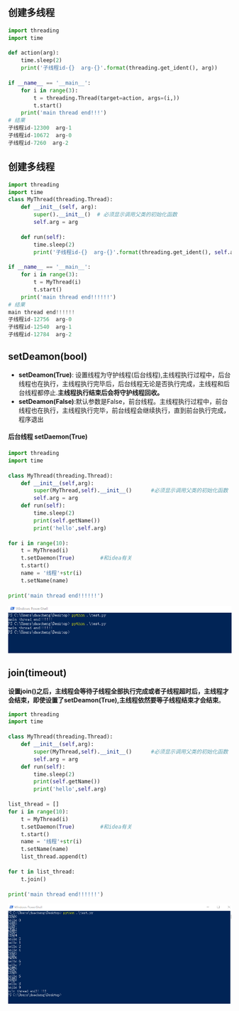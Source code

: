 ## 创建多线程

```python
import threading  
import time  

def action(arg):  
    time.sleep(2)  
    print('子线程id-{}  arg-{}'.format(threading.get_ident(), arg))  

if __name__ == '__main__':  
    for i in range(3):  
        t = threading.Thread(target=action, args=(i,))  
        t.start()  
    print('main thread end!!!')  
# 结果  
子线程id-12300  arg-1  
子线程id-10672  arg-0  
子线程id-7260  arg-2
```
## 创建多线程

```python
import threading  
import time  
class MyThread(threading.Thread):  
    def __init__(self, arg):  
        super().__init__()  # 必须显示调用父类的初始化函数  
        self.arg = arg  

    def run(self):  
        time.sleep(2)  
        print('子线程id-{}  arg-{}'.format(threading.get_ident(), self.arg))  

if __name__ == '__main__':  
    for i in range(3):  
        t = MyThread(i)  
        t.start()  
    print('main thread end!!!!!!')  
# 结果  
main thread end!!!!!!  
子线程id-12756  arg-0  
子线程id-12540  arg-1  
子线程id-12784  arg-2  
```
## setDeamon(bool)
- **setDeamon(True)**: 设置线程为守护线程(后台线程),主线程执行过程中，后台线程也在执行，主线程执行完毕后，后台线程无论是否执行完成，主线程和后台线程都停止.**主线程执行结束后会将守护线程回收。**
- **setDeamon(False)**:默认参数是False，前台线程。主线程执行过程中，前台线程也在执行，主线程执行完毕，前台线程会继续执行，直到前台执行完成，程序退出

#### 后台线程 setDaemon(True)
```python
import threading
import time

class MyThread(threading.Thread):
    def __init__(self,arg):
        super(MyThread,self).__init__()      #必须显示调用父类的初始化函数
        self.arg = arg
    def run(self):
        time.sleep(2)
        print(self.getName())
        print('hello',self.arg)

for i in range(10):
    t = MyThread(i)
    t.setDaemon(True)        #和idea有关
    t.start()
    name = '线程'+str(i)
    t.setName(name)

print('main thread end!!!!!!')
```

![](../pic/python_advance/setDaemonTrue.png)

## join(timeout)
**设置join()之后，主线程会等待子线程全部执行完成或者子线程超时后，主线程才会结束，即使设置了setDeamon(True),主线程依然要等子线程结束才会结束**。

```python
import threading
import time

class MyThread(threading.Thread):
    def __init__(self,arg):
        super(MyThread,self).__init__()      #必须显示调用父类的初始化函数
        self.arg = arg
    def run(self):
        time.sleep(2)
        print(self.getName())
        print('hello',self.arg)

list_thread = []
for i in range(10):
    t = MyThread(i)
    t.setDaemon(True)        #和idea有关
    t.start()
    name = '线程'+str(i)
    t.setName(name)
    list_thread.append(t)

for t in list_thread:
    t.join()

print('main thread end!!!!!!')
```

![](../pic/python_advance/join.png)
